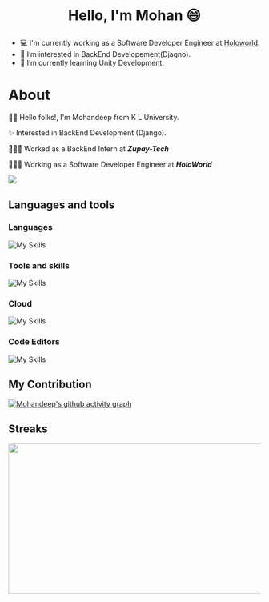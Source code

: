 # <p align=center>Hello, I'm Mohan :smile:<p>

- 💻 I'm currently working as a Software Developer Engineer at [Holoworld](https://holoworld.one/).
- 👀 I’m interested in BackEnd Developement(Djagno).
- 🌱 I’m currently learning Unity Development.



<!---
mohandeep2002/mohandeep2002 is a ✨ special ✨ repository because its `README.md` (this file) appears on your GitHub profile.
You can click the Preview link to take a look at your changes.
--->

# About
👋🏻 Hello folks!, I'm Mohandeep from K L University. 

✨ Interested in BackEnd Development (Django).

🧑🏻‍💻 Worked as a BackEnd Intern at **_Zupay-Tech_**

👨🏻‍💻 Working as a Software Developer Engineer at **_HoloWorld_**


![](https://komarev.com/ghpvc/?username=mohandeep2002&style=plastic)

## Languages and tools
### Languages
![My Skills](https://skillicons.dev/icons?i=cs,py,java,cpp,c)
### Tools and skills
![My Skills](https://skillicons.dev/icons?i=git,github,bootstrap,unity,fastapi,docker,gitlab,mongodb,mysql)
### Cloud 
  ![My Skills](https://skillicons.dev/icons?i=gcp,aws)
### Code Editors
 ![My Skills](https://skillicons.dev/icons?i=visualstudio,vscode,eclipse)




## My Contribution

[![Mohandeep's github activity graph](https://github-readme-activity-graph.cyclic.app/graph?username=mohandeep2002&theme=tokyo-night)](https://github.com/ashutosh00710/github-readme-activity-graph)

## Streaks
<div align="center">
   <img src="https://github-readme-streak-stats.herokuapp.com/?user=mohandeep2002&theme=tokyonight" width="600" height="300"/>
</div>
